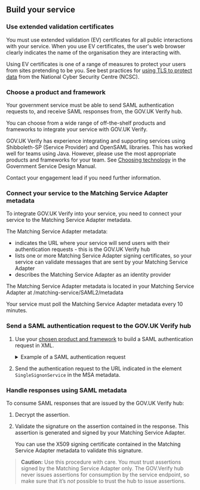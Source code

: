 ## Build your service


### Use extended validation certificates

You must use extended validation (EV) certificates for all public
interactions with your service. When you use EV certificates, the user's
web browser clearly indicates the name of the organisation they are
interacting with.

Using EV certificates is one of a range of measures to protect your
users from sites pretending to be you. See best practices for [using TLS
to protect
data](https://www.ncsc.gov.uk/guidance/tls-external-facing-services)
from the National Cyber Security Centre (NCSC).


### Choose a product and framework

Your government service must be able to send SAML authentication
requests to, and receive SAML responses from, the GOV.UK Verify hub.

You can choose from a wide range of off-the-shelf products and
frameworks to integrate your service with GOV.UK Verify.

GOV.UK Verify has experience integrating and supporting services using
Shibboleth-SP (Service Provider) and OpenSAML libraries. This has worked
well for teams using Java. However, please use the most appropriate
products and frameworks for your team. See [Choosing
technology](https://www.gov.uk/service-manual/making-software/choosing-technology.html)
in the Government Service Design Manual.

Contact your engagement lead if you need further information.

### Connect your service to the Matching Service Adapter metadata

To integrate GOV.UK Verify into your service, you need to connect your service to the Matching Service Adapter metadata.

The Matching Service Adapter metadata:

* indicates the URL where your service will send users with their authentication requests - this is the GOV.UK Verify hub
* lists one or more Matching Service Adapter signing certificates, so your service can validate messages that are sent by your Matching Service Adapter
* describes the Matching Service Adapter as an identity provider

The Matching Service Adapter metadata is located in your Matching Service Adapter at /matching-service/SAML2/metadata

Your service must poll the Matching Service Adapter metadata every 10 minutes.

### Send a SAML authentication request to the GOV.UK Verify hub

1. Use your <a href="#choose-a-product-and-framework">chosen product and framework</a> to build a SAML authentication request in XML.

    <details>
    <summary>
    Example of a SAML authentication request
    </summary>

    ```
      <?xml version="1.0" encoding="UTF-8"?>
      <saml2p:AuthnRequest ...>
        <saml2:Issuer xmlns:saml2="urn:oasis:names:tc:SAML:2.0:assertion" Format="urn:oasis:names:tc:SAML:2.0:nameid-format:entity">http://www.test-rp.gov.uk/SAML2/MD</saml2:Issuer>
        <ds:Signature xmlns:ds="http://www.w3.org/2000/09/xmldsig#">
          <ds:SignedInfo>
            <ds:CanonicalizationMethod Algorithm="http://www.w3.org/2001/10/xml-exc-c14n#"/>
            <ds:SignatureMethod Algorithm="http://www.w3.org/2001/04/xmldsig-more#rsa-sha256"/>
            <ds:Reference URI="#_60f75dc5-f9eb-43cf-adfc-5814016a626c">
              <ds:Transforms>
                <ds:Transform Algorithm="http://www.w3.org/2000/09/xmldsig#enveloped-signature"/>
                <ds:Transform Algorithm="http://www.w3.org/2001/10/xml-exc-c14n#"/>
              </ds:Transforms>
              <ds:DigestMethod Algorithm="http://www.w3.org/2001/04/xmlenc#sha256"/>
              <ds:DigestValue>O+LkTbydEWNPSLThcblzSqd/BvlGAI0dWwGVgd6ixkE=</ds:DigestValue>
            </ds:Reference>
          </ds:SignedInfo>
          <ds:SignatureValue>
      O8x8ILlqoiCKg8LMSqlajyX5JhLDxHSltUXYAalGnFb0L41Up5hQuFrEXBNxfNiUo3ChlZA+FIWw
      WkK5OSSqqJQ9IqgUFUapDVZUewerOGLQ/Qw80linrbc24w21JIWDnpoT8qrdt+c9EgkQTvKrwDmf
      JfXUcbTCvuhnOTVrG/5Fv64sruBu9CVTSnvj/Jvy1bwK2HsvMmxrAO8og+iFvMx1KB7YCG1Puj/Z
      frJRKYU3QgAehUR0hrUj1ReVGV4cx1Yy7FhUKnYpdsYRVxpv1McwkDXHVs5iao+0vv7rLGLw9U1d
      a7lBaFhC2AT1wi+ogaO8nzZ/d3G6p0tHrMSqQA==
          </ds:SignatureValue>
        </ds:Signature>
      </saml2p:AuthnRequest>
    ```
    </details>

1. Send the authentication request to the URL indicated in the element `SingleSignonService` in the MSA metadata.

### Handle responses using SAML metadata

To consume SAML responses that are issued by the GOV.UK Verify hub:

1. Decrypt the assertion.
1. Validate the signature on the assertion contained in the response. This assertion is generated and signed by your Matching Service Adapter.

    You can use the X509 signing certificate contained in the Matching
    Service Adapter metadata to validate this signature.

> **Caution:** Use this procedure with care. You must trust assertions signed by the
> Matching Service Adapter only. The GOV.Verify hub never issues
> assertions for consumption by the service endpoint, so make sure that
> it’s *not* possible to trust the hub to issue assertions.
